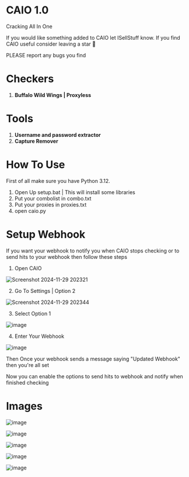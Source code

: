 # CAIO 1.0
Cracking All In One

If you would like something added to CAIO let ISellStuff know. If you find CAIO useful consider leaving a star 🙂

PLEASE report any bugs you find

# Checkers

1. **Buffalo Wild Wings | Proxyless**

# Tools

1. **Username and password extractor**
2. **Capture Remover**

# How To Use

First of all make sure you have Python 3.12.

1. Open Up setup.bat | This will install some libraries
2. Put your combolist in combo.txt
3. Put your proxies in proxies.txt
4. open caio.py

# Setup Webhook

If you want your webhook to notify you when CAIO stops checking or to send hits to your webhook then follow these steps

1. Open CAIO

![Screenshot 2024-11-29 202321](https://github.com/user-attachments/assets/cc235265-ba9a-4e60-b44e-c520ee198329)

2. Go To Settings | Option 2

![Screenshot 2024-11-29 202344](https://github.com/user-attachments/assets/16bd5181-53ac-4709-88d7-258d352126de)

3. Select Option 1

![image](https://github.com/user-attachments/assets/aaf2c4f1-71bc-4990-95c6-ad92990afe6e)

4. Enter Your Webhook

![image](https://github.com/user-attachments/assets/957abaf7-ee15-4aa9-91f2-9bbfdb4ee4a1)

Then Once your webhook sends a message saying "Updated Webhook" then you're all set

Now you can enable the options to send hits to webhook and notify when finished checking

# Images

![image](https://github.com/user-attachments/assets/216da6ca-74a0-44d6-83bd-fe85c545f507)

![image](https://github.com/user-attachments/assets/7ee21c1b-4aaa-4829-ae35-ccfc6b6518dd)

![image](https://github.com/user-attachments/assets/f0b059b9-8a08-43f9-a6a2-479ed6afc7ed)

![image](https://github.com/user-attachments/assets/b2853caf-0d06-4c1b-9eeb-9dbc95fb60cc)

![image](https://github.com/user-attachments/assets/920653d2-d9bc-4014-ac70-5b990be1fb6c)
